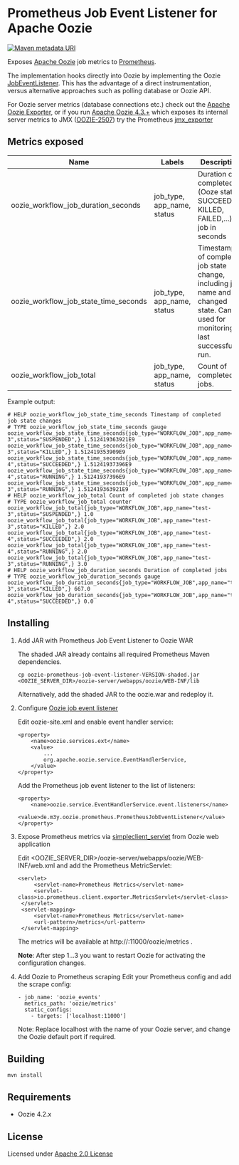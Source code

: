 # Prometheus Job Event Listener for Apache Oozie 


[![Maven metadata URI](https://img.shields.io/maven-metadata/v/http/central.maven.org/maven2/de/m3y/oozie/prometheus/oozie-prometheus-job-event-listener/maven-metadata.xml.svg)](http://search.maven.org/#search%7Cga%7C1%7Cg%3A%22de.m3y.oozie.prometheus%22%20AND%20a%3A%22oozie-prometheus-job-event-listener%22)

Exposes [Apache Oozie](https://oozie.apache.org) job metrics to [Prometheus](https://prometheus.io/).

The implementation hooks directly into Oozie by implementing the Oozie [JobEventListener](https://oozie.apache.org/docs/4.2.0/core/apidocs/org/apache/oozie/event/listener/JobEventListener.html).
This has the advantage of a direct instrumentation, versus alternative approaches such as polling database or Oozie API.

For Oozie server metrics (database connections etc.) check out the [Apache Oozie Exporter](https://github.com/marcelmay/apache-oozie-exporter),
or if you run [Apache Oozie 4.3.+](http://oozie.apache.org/docs/4.3.0/release-log.txt) which exposes its internal server metrics to JMX ([OOZIE-2507](https://issues.apache.org/jira/browse/OOZIE-2507)) try the Prometheus [jmx_exporter](https://github.com/prometheus/jmx_exporter)

## Metrics exposed

| Name                                  | Labels          | Description |
|---------------------------------------|-----------------|-------------|
| oozie_workflow_job_duration_seconds   | job_type, app_name, status | Duration of completed (Ooze status SUCCEEDED, KILLED, FAILED,...) job in seconds|
| oozie_workflow_job_state_time_seconds | job_type, app_name, status | Timestamp of completed job state change, including job name and changed state. Can be used for monitoring last successful run.
| oozie_workflow_job_total              | job_type, app_name, status | Count of completed jobs.

Example output:
```
# HELP oozie_workflow_job_state_time_seconds Timestamp of completed job state changes
# TYPE oozie_workflow_job_state_time_seconds gauge
oozie_workflow_job_state_time_seconds{job_type="WORKFLOW_JOB",app_name="test-3",status="SUSPENDED",} 1.512419363921E9
oozie_workflow_job_state_time_seconds{job_type="WORKFLOW_JOB",app_name="test-3",status="KILLED",} 1.512419353909E9
oozie_workflow_job_state_time_seconds{job_type="WORKFLOW_JOB",app_name="test-4",status="SUCCEEDED",} 1.51241937396E9
oozie_workflow_job_state_time_seconds{job_type="WORKFLOW_JOB",app_name="test-4",status="RUNNING",} 1.51241937396E9
oozie_workflow_job_state_time_seconds{job_type="WORKFLOW_JOB",app_name="test-3",status="RUNNING",} 1.512419363921E9
# HELP oozie_workflow_job_total Count of completed job state changes
# TYPE oozie_workflow_job_total counter
oozie_workflow_job_total{job_type="WORKFLOW_JOB",app_name="test-3",status="SUSPENDED",} 1.0
oozie_workflow_job_total{job_type="WORKFLOW_JOB",app_name="test-3",status="KILLED",} 2.0
oozie_workflow_job_total{job_type="WORKFLOW_JOB",app_name="test-4",status="SUCCEEDED",} 2.0
oozie_workflow_job_total{job_type="WORKFLOW_JOB",app_name="test-4",status="RUNNING",} 2.0
oozie_workflow_job_total{job_type="WORKFLOW_JOB",app_name="test-3",status="RUNNING",} 3.0
# HELP oozie_workflow_job_duration_seconds Duration of completed jobs
# TYPE oozie_workflow_job_duration_seconds gauge
oozie_workflow_job_duration_seconds{job_type="WORKFLOW_JOB",app_name="test-3",status="KILLED",} 667.0
oozie_workflow_job_duration_seconds{job_type="WORKFLOW_JOB",app_name="test-4",status="SUCCEEDED",} 0.0
```

## Installing

1) Add JAR with Prometheus Job Event Listener to Oozie WAR

   The shaded JAR already contains all required Prometheus Maven dependencies.
   ```
   cp oozie-prometheus-job-event-listener-VERSION-shaded.jar <OOZIE_SERVER_DIR>/oozie-server/webapps/oozie/WEB-INF/lib
   ```
   Alternatively, add the shaded JAR to the oozie.war and redeploy it.
   
2) Configure [Oozie job event listener](https://oozie.apache.org/docs/4.2.0/AG_Install.html#Notifications_Configuration)

   Edit oozie-site.xml and enable event handler service:
   ```
   <property>
       <name>oozie.services.ext</name>
       <value>
           ...
           org.apache.oozie.service.EventHandlerService,
       </value>
   </property>
   ```
   Add the Prometheus job event listener to the list of listeners:
   ```
   <property>
       <name>oozie.service.EventHandlerService.event.listeners</name>
       <value>de.m3y.oozie.prometheus.PrometheusJobEventListener</value>
   </property>
   ```

3) Expose Prometheus metrics via [simpleclient_servlet](https://github.com/prometheus/client_java/tree/master/simpleclient_servlet) from Oozie web application

   Edit <OOZIE_SERVER_DIR>/oozie-server/webapps/oozie/WEB-INF/web.xml and add the Prometheus MetricServlet:
   ```
   <servlet>
        <servlet-name>Prometheus Metrics</servlet-name>
        <servlet-class>io.prometheus.client.exporter.MetricsServlet</servlet-class>
    </servlet>
    <servlet-mapping>
        <servlet-name>Prometheus Metrics</servlet-name>
        <url-pattern>/metrics</url-pattern>
    </servlet-mapping>
   ```
   The metrics will be available at http://<OOZIE-SERVER>:11000/oozie/metrics .

   **Note**: After step 1...3 you want to restart Oozie for activating the configuration changes.

4) Add Oozie to Prometheus scraping
   Edit your Prometheus config and add the scrape config:
   ```
   - job_name: 'oozie_events'
     metrics_path: 'oozie/metrics'
     static_configs:
       - targets: ['localhost:11000']
   ```
   Note: Replace localhost with the name of your Oozie server, and change the Oozie default port if required.
   
## Building
```
mvn install
```

## Requirements

* Oozie 4.2.x

## License

Licensed under [Apache 2.0 License](LICENSE)

